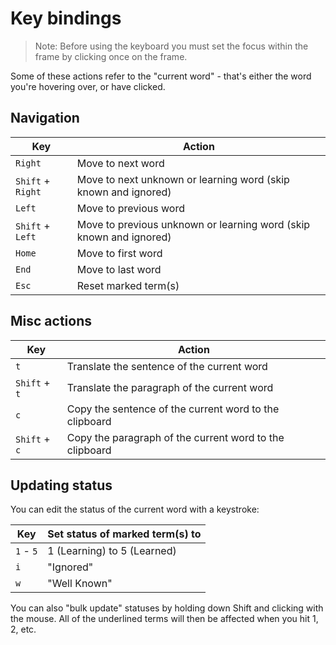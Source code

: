 # Key bindings

> Note: Before using the keyboard you must set the focus within the frame by clicking once on the frame.

Some of these actions refer to the "current word" - that's either the word you're hovering over, or have clicked.

## Navigation

| Key         | Action                                                           |
|----------------|---------------------------------------------------------------------|
| `Right`        | Move to next word                                                   |
| `Shift` + `Right` | Move to next unknown or learning word (skip known and ignored)      |
| `Left`           | Move to previous word                                               |
| `Shift` + `Left`  | Move to previous unknown or learning word (skip known and ignored)  |
| `Home`           | Move to first word  |
| `End`            | Move to last word   |
| `Esc`            | Reset marked term(s)                                                |


## Misc actions

| Key         | Action                                           |
|----------------|-----------------------------------------------|
| `t`             | Translate the sentence of the current word   |
| `Shift` + `t`   | Translate the paragraph of the current word   |
| `c`             | Copy the sentence of the current word to the clipboard |
| `Shift` + `c`   | Copy the paragraph of the current word to the clipboard |


## Updating status

You can edit the status of the current word with a keystroke:

| Key            | Set status of marked term(s) to        |
|----------------|----------------------------------------|
| `1` - `5`      | 1 (Learning) to 5 (Learned)            |
| `i`            | "Ignored"                              |
| `w`            | "Well Known"                           |


You can also "bulk update" statuses by holding down Shift and clicking with the mouse.  All of the underlined terms will then be affected when you hit 1, 2, etc.